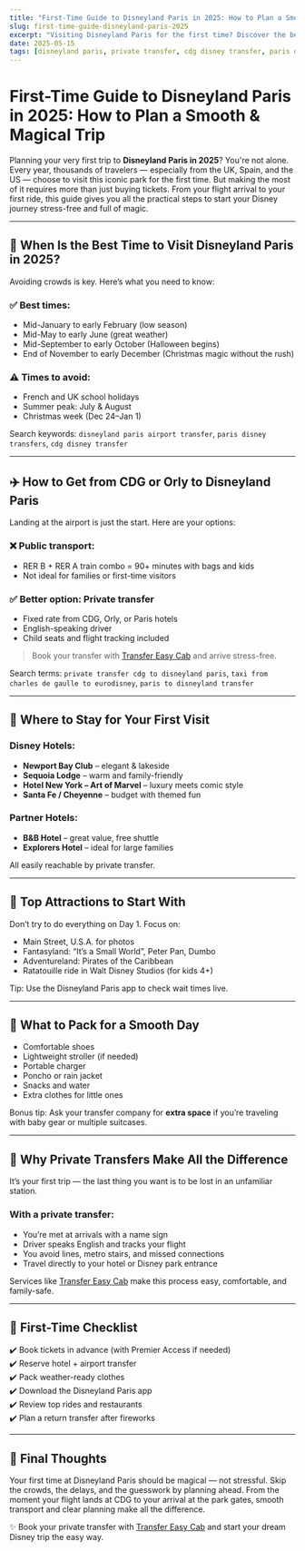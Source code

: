 ```yaml
---
title: "First-Time Guide to Disneyland Paris in 2025: How to Plan a Smooth & Magical Trip"
slug: first-time-guide-disneyland-paris-2025
excerpt: "Visiting Disneyland Paris for the first time? Discover the best time to go, where to stay, what to pack, and how to book a private transfer from CDG or Orly for a magical 2025 experience."
date: 2025-05-15
tags: [disneyland paris, private transfer, cdg disney transfer, paris disney transfers]
---
```


# First-Time Guide to Disneyland Paris in 2025: How to Plan a Smooth & Magical Trip

Planning your very first trip to **Disneyland Paris in 2025**? You're not alone. Every year, thousands of travelers — especially from the UK, Spain, and the US — choose to visit this iconic park for the first time. But making the most of it requires more than just buying tickets. From your flight arrival to your first ride, this guide gives you all the practical steps to start your Disney journey stress-free and full of magic.

---

## 📅 When Is the Best Time to Visit Disneyland Paris in 2025?

Avoiding crowds is key. Here’s what you need to know:

### ✅ Best times:
- Mid-January to early February (low season)
- Mid-May to early June (great weather)
- Mid-September to early October (Halloween begins)
- End of November to early December (Christmas magic without the rush)

### ⚠️ Times to avoid:
- French and UK school holidays
- Summer peak: July & August
- Christmas week (Dec 24–Jan 1)

Search keywords: `disneyland paris airport transfer`, `paris disney transfers`, `cdg disney transfer`

---

## ✈️ How to Get from CDG or Orly to Disneyland Paris

Landing at the airport is just the start. Here are your options:

### ❌ Public transport:
- RER B + RER A train combo = 90+ minutes with bags and kids
- Not ideal for families or first-time visitors

### ✅ Better option: **Private transfer**
- Fixed rate from CDG, Orly, or Paris hotels
- English-speaking driver
- Child seats and flight tracking included

> Book your transfer with [Transfer Easy Cab](https://www.transfereasycab.com) and arrive stress-free.

Search terms: `private transfer cdg to disneyland paris`, `taxi from charles de gaulle to eurodisney`, `paris to disneyland transfer`

---

## 🏨 Where to Stay for Your First Visit

### Disney Hotels:
- **Newport Bay Club** – elegant & lakeside
- **Sequoia Lodge** – warm and family-friendly
- **Hotel New York – Art of Marvel** – luxury meets comic style
- **Santa Fe / Cheyenne** – budget with themed fun

### Partner Hotels:
- **B&B Hotel** – great value, free shuttle
- **Explorers Hotel** – ideal for large families

All easily reachable by private transfer.

---

## 🎢 Top Attractions to Start With

Don’t try to do everything on Day 1. Focus on:
- Main Street, U.S.A. for photos
- Fantasyland: “It’s a Small World”, Peter Pan, Dumbo
- Adventureland: Pirates of the Caribbean
- Ratatouille ride in Walt Disney Studios (for kids 4+)

Tip: Use the Disneyland Paris app to check wait times live.

---

## 🎒 What to Pack for a Smooth Day

- Comfortable shoes
- Lightweight stroller (if needed)
- Portable charger
- Poncho or rain jacket
- Snacks and water
- Extra clothes for little ones

Bonus tip: Ask your transfer company for **extra space** if you’re traveling with baby gear or multiple suitcases.

---

## 🚐 Why Private Transfers Make All the Difference

It’s your first trip — the last thing you want is to be lost in an unfamiliar station.

### With a private transfer:
- You’re met at arrivals with a name sign
- Driver speaks English and tracks your flight
- You avoid lines, metro stairs, and missed connections
- Travel directly to your hotel or Disney park entrance

Services like [Transfer Easy Cab](https://www.transfereasycab.com) make this process easy, comfortable, and family-safe.

---

## 🧾 First-Time Checklist

✔️ Book tickets in advance (with Premier Access if needed)  
✔️ Reserve hotel + airport transfer  
✔️ Pack weather-ready clothes  
✔️ Download the Disneyland Paris app  
✔️ Review top rides and restaurants  
✔️ Plan a return transfer after fireworks

---

## 🎯 Final Thoughts

Your first time at Disneyland Paris should be magical — not stressful. Skip the crowds, the delays, and the guesswork by planning ahead. From the moment your flight lands at CDG to your arrival at the park gates, smooth transport and clear planning make all the difference.

✨ Book your private transfer with [Transfer Easy Cab](https://www.transfereasycab.com) and start your dream Disney trip the easy way.
